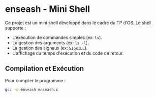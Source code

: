 # enseash - Mini Shell
Ce projet est un mini shell développé dans le cadre du TP d'OS. Le shell supporte :
- L'exécution de commandes simples (ex: `ls`).
- La gestion des arguments (ex: `ls -l`).
- La gestion des signaux (ex: `SIGKILL`).
- L'affichage du temps d'exécution et du code de retour.

## Compilation et Exécution
Pour compiler le programme :
```bash
gcc -o enseash enseash.c
